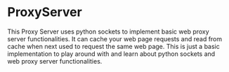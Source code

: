 # ProxyServer
This Proxy Server uses python sockets to implement basic web proxy server functionalities. It can cache your web page requests and read from cache
when next used to request the same web page. This is just a basic implementation to play around with and learn about python sockets and web proxy server functionalities.
